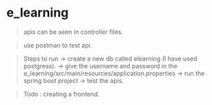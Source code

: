 # e_learning

> apis can be seen in controller files.

> use postman to test api.

> Steps to run
  -> create a new db called elearning (I have used postgress).
  -> give the username and password in the e_learning/src/main/resources/application.properties
  -> run the spring boot project
  -> test the apis.
  
 > Todo : creating a frontend.
